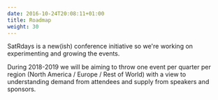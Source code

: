 ```yaml
---
date: 2016-10-24T20:08:11+01:00
title: Roadmap
weight: 30
---
```


SatRdays is a new(ish) conference initiative so we're working on experimenting and growing the events.

During 2018-2019 we will be aiming to throw one event per quarter per region (North America / Europe / Rest of World) with a view to understanding demand from attendees and supply from speakers and sponsors. 